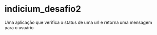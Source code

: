 # indicium_desafio2
Uma aplicação que verifica o status de uma url e retorna uma mensagem para o usuário

